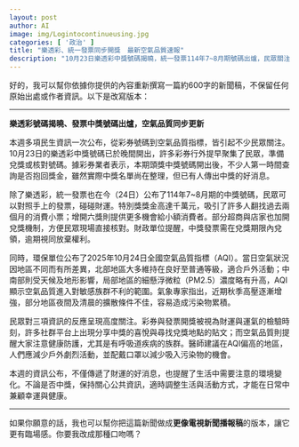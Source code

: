 ```yaml
---
layout: post
author: AI
image: img/Logintocontinueusing.jpg
categories: [ '政治' ]
title: "樂透彩、統一發票同步開獎　最新空氣品質速報"  
description: "10月23日樂透彩中獎號碼揭曉，統一發票114年7~8月期號碼出爐，民眾關注兌獎熱潮；環保單位同步發布全國AQI指標，提醒部分中南部地區空污偏高需留意健康防護。"  "
---
```

好的，我可以幫你依據你提供的內容重新撰寫一篇約600字的新聞稿，不保留任何原始出處或作者資訊。以下是改寫版本：  

---

**樂透彩號碼揭曉、發票中獎號碼出爐，空氣品質同步更新**  

本週多項民生資訊一次公布，從彩券號碼到空氣品質指標，皆引起不少民眾關注。10月23日的樂透彩中獎號碼已於晚間開出，許多彩券行外提早聚集了民眾，準備兌獎或核對號碼。據彩券業者表示，本期頭獎中獎號碼開出後，不少人第一時間查詢是否抱回獎金，雖然實際中獎名單尚在整理，但已有人傳出中獎的好消息。  

除了樂透彩，統一發票也在今（24日）公布了114年7~8月期的中獎號碼，民眾可以對照手上的發票，碰碰財運。特別獎獎金高達千萬元，吸引了許多人翻找過去兩個月的消費小票；增開六獎則提供更多機會給小額消費者。部分超商與店家也加開兌獎機制，方便民眾現場直接核對。財政單位提醒，中獎發票需在兌獎期限內兌領，逾期視同放棄權利。  

同時，環保單位公布了2025年10月24日全國空氣品質指標（AQI）。當日空氣狀況因地區不同而有所差異，北部地區大多維持在良好至普通等級，適合戶外活動；中南部則受天候及地形影響，局部地區的細懸浮微粒（PM2.5）濃度略有升高，AQI顯示空氣品質進入對敏感族群不利的範圍。氣象專家指出，近期秋季高壓逐漸增強，部分地區夜間及清晨的擴散條件不佳，容易造成污染物累積。  

民眾對三項資訊的反應呈現高度關注。彩券與發票開獎被視為財運與運氣的檢驗時刻，許多社群平台上出現分享中獎的喜悅與尋找兌獎地點的貼文；而空氣品質則提醒大家注意健康防護，尤其是有呼吸道疾病的族群。醫師建議在AQI偏高的地區，人們應減少戶外劇烈活動，並配戴口罩以減少吸入污染物的機會。  

本週的資訊公布，不僅傳遞了財運的好消息，也提醒了生活中需要注意的環境變化。不論是否中獎，保持關心公共資訊，適時調整生活與活動方式，才能在日常中兼顧幸運與健康。  

---

如果你願意的話，我也可以幫你把這篇新聞做成**更像電視新聞播報稿**的版本，讓它更有臨場感。你要我改成那種口吻嗎？